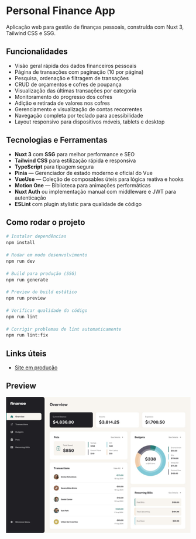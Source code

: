 # Personal Finance App

Aplicação web para gestão de finanças pessoais, construída com Nuxt 3, Tailwind CSS e SSG.

## Funcionalidades

- Visão geral rápida dos dados financeiros pessoais  
- Página de transações com paginação (10 por página)  
- Pesquisa, ordenação e filtragem de transações  
- CRUD de orçamentos e cofres de poupança  
- Visualização das últimas transações por categoria  
- Monitoramento do progresso dos cofres  
- Adição e retirada de valores nos cofres  
- Gerenciamento e visualização de contas recorrentes  
- Navegação completa por teclado para acessibilidade  
- Layout responsivo para dispositivos móveis, tablets e desktop  

## Tecnologias e Ferramentas

- **Nuxt 3** com **SSG** para melhor performance e SEO  
- **Tailwind CSS** para estilização rápida e responsiva  
- **TypeScript** para tipagem segura  
- **Pinia** — Gerenciador de estado moderno e oficial do Vue  
- **VueUse** — Coleção de composables úteis para lógica reativa e hooks  
- **Motion One** — Biblioteca para animações performáticas  
- **Nuxt Auth** ou implementação manual com middleware e JWT para autenticação  
- **ESLint** com plugin stylistic para qualidade de código  

## Como rodar o projeto

```bash
# Instalar dependências
npm install

# Rodar em modo desenvolvimento
npm run dev

# Build para produção (SSG)
npm run generate

# Preview do build estático
npm run preview

# Verificar qualidade do código
npm run lint

# Corrigir problemas de lint automaticamente
npm run lint:fix
```

## Links úteis

- [Site em produção](https://eduardo-marketing-digital.vercel.app/)


## Preview

![Design para desktop](./public/images/design/desktop-preview.jpg)